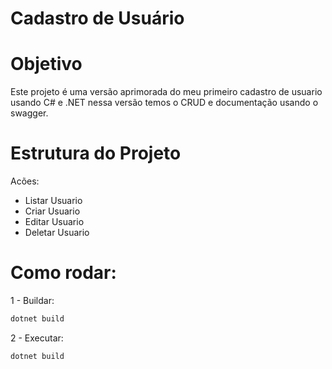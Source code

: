 # Cadastro de Usuário

# Objetivo
Este projeto é uma versão aprimorada do meu primeiro cadastro de usuario usando C# e .NET nessa versão temos o CRUD e documentação usando o swagger.

# Estrutura do Projeto

Acões:
- Listar Usuario
- Criar Usuario 
- Editar Usuario
- Deletar Usuario

# Como rodar:

1 - Buildar:
```bash
dotnet build
```
2 - Executar:
```bash
dotnet build
```
